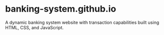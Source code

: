 # banking-system.github.io
A dynamic banking system website with transaction capabilities built using HTML, CSS, and JavaScript. 
